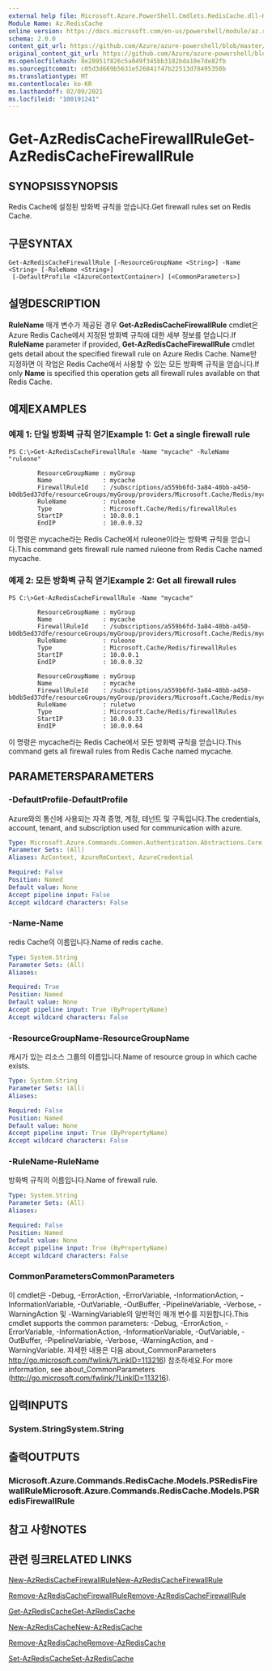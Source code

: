 ```yaml
---
external help file: Microsoft.Azure.PowerShell.Cmdlets.RedisCache.dll-Help.xml
Module Name: Az.RedisCache
online version: https://docs.microsoft.com/en-us/powershell/module/az.rediscache/get-azrediscachefirewallrule
schema: 2.0.0
content_git_url: https://github.com/Azure/azure-powershell/blob/master/src/RedisCache/RedisCache/help/Get-AzRedisCacheFirewallRule.md
original_content_git_url: https://github.com/Azure/azure-powershell/blob/master/src/RedisCache/RedisCache/help/Get-AzRedisCacheFirewallRule.md
ms.openlocfilehash: 8e28951f826c5a049f345bb3182bda10e7de82fb
ms.sourcegitcommit: c05d3d669b5631e526841f47b22513d78495350b
ms.translationtype: MT
ms.contentlocale: ko-KR
ms.lasthandoff: 02/09/2021
ms.locfileid: "100191241"
---
```

# <span data-ttu-id="32cf8-101">Get-AzRedisCacheFirewallRule</span><span class="sxs-lookup"><span data-stu-id="32cf8-101">Get-AzRedisCacheFirewallRule</span></span>

## <span data-ttu-id="32cf8-102">SYNOPSIS</span><span class="sxs-lookup"><span data-stu-id="32cf8-102">SYNOPSIS</span></span>
<span data-ttu-id="32cf8-103">Redis Cache에 설정된 방화벽 규칙을 얻습니다.</span><span class="sxs-lookup"><span data-stu-id="32cf8-103">Get firewall rules set on Redis Cache.</span></span>

## <span data-ttu-id="32cf8-104">구문</span><span class="sxs-lookup"><span data-stu-id="32cf8-104">SYNTAX</span></span>

```
Get-AzRedisCacheFirewallRule [-ResourceGroupName <String>] -Name <String> [-RuleName <String>]
 [-DefaultProfile <IAzureContextContainer>] [<CommonParameters>]
```

## <span data-ttu-id="32cf8-105">설명</span><span class="sxs-lookup"><span data-stu-id="32cf8-105">DESCRIPTION</span></span>
<span data-ttu-id="32cf8-106">**RuleName** 매개 변수가 제공된 경우 **Get-AzRedisCacheFirewallRule** cmdlet은 Azure Redis Cache에서 지정된 방화벽 규칙에 대한 세부 정보를 얻습니다.</span><span class="sxs-lookup"><span data-stu-id="32cf8-106">If **RuleName** parameter if provided, **Get-AzRedisCacheFirewallRule** cmdlet gets detail about the specified firewall rule on Azure Redis Cache.</span></span> <span data-ttu-id="32cf8-107">Name만  지정하면 이 작업은 Redis Cache에서 사용할 수 있는 모든 방화벽 규칙을 얻습니다.</span><span class="sxs-lookup"><span data-stu-id="32cf8-107">If only **Name** is specified this operation gets all firewall rules available on that Redis Cache.</span></span>

## <span data-ttu-id="32cf8-108">예제</span><span class="sxs-lookup"><span data-stu-id="32cf8-108">EXAMPLES</span></span>

### <span data-ttu-id="32cf8-109">예제 1: 단일 방화벽 규칙 얻기</span><span class="sxs-lookup"><span data-stu-id="32cf8-109">Example 1: Get a single firewall rule</span></span>
```
PS C:\>Get-AzRedisCacheFirewallRule -Name "mycache" -RuleName "ruleone"

        ResourceGroupName : myGroup
        Name              : mycache
        FirewallRuleId    : /subscriptions/a559b6fd-3a84-40bb-a450-b0db5ed37dfe/resourceGroups/myGroup/providers/Microsoft.Cache/Redis/mycache/firewallRules/ruleone
        RuleName          : ruleone
        Type              : Microsoft.Cache/Redis/firewallRules
        StartIP           : 10.0.0.1
        EndIP             : 10.0.0.32
```

<span data-ttu-id="32cf8-110">이 명령은 mycache라는 Redis Cache에서 ruleone이라는 방화벽 규칙을 얻습니다.</span><span class="sxs-lookup"><span data-stu-id="32cf8-110">This command gets firewall rule named ruleone from Redis Cache named mycache.</span></span>

### <span data-ttu-id="32cf8-111">예제 2: 모든 방화벽 규칙 얻기</span><span class="sxs-lookup"><span data-stu-id="32cf8-111">Example 2: Get all firewall rules</span></span>
```
PS C:\>Get-AzRedisCacheFirewallRule -Name "mycache"

        ResourceGroupName : myGroup
        Name              : mycache
        FirewallRuleId    : /subscriptions/a559b6fd-3a84-40bb-a450-b0db5ed37dfe/resourceGroups/myGroup/providers/Microsoft.Cache/Redis/mycache/firewallRules/ruleone
        RuleName          : ruleone
        Type              : Microsoft.Cache/Redis/firewallRules
        StartIP           : 10.0.0.1
        EndIP             : 10.0.0.32

        ResourceGroupName : myGroup
        Name              : mycache
        FirewallRuleId    : /subscriptions/a559b6fd-3a84-40bb-a450-b0db5ed37dfe/resourceGroups/myGroup/providers/Microsoft.Cache/Redis/mycache/firewallRules/ruletwo
        RuleName          : ruletwo
        Type              : Microsoft.Cache/Redis/firewallRules
        StartIP           : 10.0.0.33
        EndIP             : 10.0.0.64
```

<span data-ttu-id="32cf8-112">이 명령은 mycache라는 Redis Cache에서 모든 방화벽 규칙을 얻습니다.</span><span class="sxs-lookup"><span data-stu-id="32cf8-112">This command gets all firewall rules from Redis Cache named mycache.</span></span>

## <span data-ttu-id="32cf8-113">PARAMETERS</span><span class="sxs-lookup"><span data-stu-id="32cf8-113">PARAMETERS</span></span>

### <span data-ttu-id="32cf8-114">-DefaultProfile</span><span class="sxs-lookup"><span data-stu-id="32cf8-114">-DefaultProfile</span></span>
<span data-ttu-id="32cf8-115">Azure와의 통신에 사용되는 자격 증명, 계정, 테넌트 및 구독입니다.</span><span class="sxs-lookup"><span data-stu-id="32cf8-115">The credentials, account, tenant, and subscription used for communication with azure.</span></span>

```yaml
Type: Microsoft.Azure.Commands.Common.Authentication.Abstractions.Core.IAzureContextContainer
Parameter Sets: (All)
Aliases: AzContext, AzureRmContext, AzureCredential

Required: False
Position: Named
Default value: None
Accept pipeline input: False
Accept wildcard characters: False
```

### <span data-ttu-id="32cf8-116">-Name</span><span class="sxs-lookup"><span data-stu-id="32cf8-116">-Name</span></span>
<span data-ttu-id="32cf8-117">redis Cache의 이름입니다.</span><span class="sxs-lookup"><span data-stu-id="32cf8-117">Name of redis cache.</span></span>

```yaml
Type: System.String
Parameter Sets: (All)
Aliases:

Required: True
Position: Named
Default value: None
Accept pipeline input: True (ByPropertyName)
Accept wildcard characters: False
```

### <span data-ttu-id="32cf8-118">-ResourceGroupName</span><span class="sxs-lookup"><span data-stu-id="32cf8-118">-ResourceGroupName</span></span>
<span data-ttu-id="32cf8-119">캐시가 있는 리소스 그룹의 이름입니다.</span><span class="sxs-lookup"><span data-stu-id="32cf8-119">Name of resource group in which cache exists.</span></span>

```yaml
Type: System.String
Parameter Sets: (All)
Aliases:

Required: False
Position: Named
Default value: None
Accept pipeline input: True (ByPropertyName)
Accept wildcard characters: False
```

### <span data-ttu-id="32cf8-120">-RuleName</span><span class="sxs-lookup"><span data-stu-id="32cf8-120">-RuleName</span></span>
<span data-ttu-id="32cf8-121">방화벽 규칙의 이름입니다.</span><span class="sxs-lookup"><span data-stu-id="32cf8-121">Name of firewall rule.</span></span>

```yaml
Type: System.String
Parameter Sets: (All)
Aliases:

Required: False
Position: Named
Default value: None
Accept pipeline input: True (ByPropertyName)
Accept wildcard characters: False
```

### <span data-ttu-id="32cf8-122">CommonParameters</span><span class="sxs-lookup"><span data-stu-id="32cf8-122">CommonParameters</span></span>
<span data-ttu-id="32cf8-123">이 cmdlet은 -Debug, -ErrorAction, -ErrorVariable, -InformationAction, -InformationVariable, -OutVariable, -OutBuffer, -PipelineVariable, -Verbose, -WarningAction 및 -WarningVariable의 일반적인 매개 변수를 지원합니다.</span><span class="sxs-lookup"><span data-stu-id="32cf8-123">This cmdlet supports the common parameters: -Debug, -ErrorAction, -ErrorVariable, -InformationAction, -InformationVariable, -OutVariable, -OutBuffer, -PipelineVariable, -Verbose, -WarningAction, and -WarningVariable.</span></span> <span data-ttu-id="32cf8-124">자세한 내용은 다음 about_CommonParameters http://go.microsoft.com/fwlink/?LinkID=113216) 참조하세요.</span><span class="sxs-lookup"><span data-stu-id="32cf8-124">For more information, see about_CommonParameters (http://go.microsoft.com/fwlink/?LinkID=113216).</span></span>

## <span data-ttu-id="32cf8-125">입력</span><span class="sxs-lookup"><span data-stu-id="32cf8-125">INPUTS</span></span>

### <span data-ttu-id="32cf8-126">System.String</span><span class="sxs-lookup"><span data-stu-id="32cf8-126">System.String</span></span>

## <span data-ttu-id="32cf8-127">출력</span><span class="sxs-lookup"><span data-stu-id="32cf8-127">OUTPUTS</span></span>

### <span data-ttu-id="32cf8-128">Microsoft.Azure.Commands.RedisCache.Models.PSRedisFirewallRule</span><span class="sxs-lookup"><span data-stu-id="32cf8-128">Microsoft.Azure.Commands.RedisCache.Models.PSRedisFirewallRule</span></span>

## <span data-ttu-id="32cf8-129">참고 사항</span><span class="sxs-lookup"><span data-stu-id="32cf8-129">NOTES</span></span>

## <span data-ttu-id="32cf8-130">관련 링크</span><span class="sxs-lookup"><span data-stu-id="32cf8-130">RELATED LINKS</span></span>

[<span data-ttu-id="32cf8-131">New-AzRedisCacheFirewallRule</span><span class="sxs-lookup"><span data-stu-id="32cf8-131">New-AzRedisCacheFirewallRule</span></span>](./New-AzRedisCacheFirewallRule.md)

[<span data-ttu-id="32cf8-132">Remove-AzRedisCacheFirewallRule</span><span class="sxs-lookup"><span data-stu-id="32cf8-132">Remove-AzRedisCacheFirewallRule</span></span>](./Remove-AzRedisCacheFirewallRule.md)

[<span data-ttu-id="32cf8-133">Get-AzRedisCache</span><span class="sxs-lookup"><span data-stu-id="32cf8-133">Get-AzRedisCache</span></span>](./Get-AzRedisCache.md)

[<span data-ttu-id="32cf8-134">New-AzRedisCache</span><span class="sxs-lookup"><span data-stu-id="32cf8-134">New-AzRedisCache</span></span>](./New-AzRedisCache.md)

[<span data-ttu-id="32cf8-135">Remove-AzRedisCache</span><span class="sxs-lookup"><span data-stu-id="32cf8-135">Remove-AzRedisCache</span></span>](./Remove-AzRedisCache.md)

[<span data-ttu-id="32cf8-136">Set-AzRedisCache</span><span class="sxs-lookup"><span data-stu-id="32cf8-136">Set-AzRedisCache</span></span>](./Set-AzRedisCache.md)